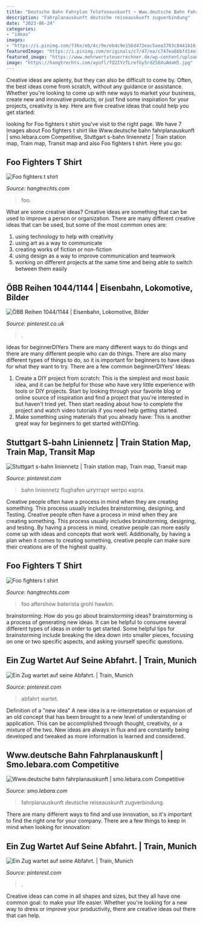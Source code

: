 ```yaml
---
title: "Deutsche Bahn Fahrplan Telefonauskunft ~ Www.deutsche Bahn Fahrplanauskunft"
description: "Fahrplanauskunft deutsche reiseauskunft zugverbindung"
date: "2023-06-24"
categories:
- "ideas"
images:
- "https://i.pinimg.com/736x/eb/4c/9e/eb4c9e156d472eac5aea3703c8441b16--munich-coach.jpg"
featuredImage: "https://i.pinimg.com/originals/c7/47/ea/c747ea6bbfd14e3a50e7b26db41597d1.jpg"
featured_image: "https://www.mehrwertsteuerrechner.de/wp-content/uploads/2017/08/bahn.de-Webseite.jpg"
image: "https://hangtrechts.com/ayofl/fQ2IYzTLrefGy5rdZS6XuAHaH5.jpg"
---
```



Creative ideas are aplenty, but they can also be difficult to come by. Often, the best ideas come from scratch, without any guidance or assistance. Whether you're looking to come up with new ways to market your business, create new and innovative products, or just find some inspiration for your projects, creativity is key. Here are five creative ideas that could help you get started: 

	

		
looking for Foo fighters t shirt you've visit to the right page. We have 7 Images about Foo fighters t shirt like Www.deutsche bahn fahrplanauskunft | smo.lebara.com Competitive, Stuttgart s-bahn liniennetz | Train station map, Train map, Transit map and also Foo fighters t shirt. Here you go:
		
    
## Foo Fighters T Shirt

<img loading=lazy src="https://hangtrechts.com/ayofl/fQ2IYzTLrefGy5rdZS6XuAHaH5.jpg" onerror="this.onerror=null;this.src='https://tse3.mm.bing.net/th?id=OIP.AcELuh9fX_lJPjZ_uciXeAAAAA&amp;pid=15.1';" alt="Foo fighters t shirt">

_Source: hangtrechts.com_

>foo. 

	

What are some creative ideas?
Creative ideas are something that can be used to improve a person or organization. There are many different creative ideas that can be used, but some of the most common ones are: 
1. using technology to help with creativity 
2. using art as a way to communicate 
3. creating works of fiction or non-fiction 
4. using design as a way to improve communication and teamwork 
5. working on different projects at the same time and being able to switch between them easily 

    
## ÖBB Reihen 1044/1144 | Eisenbahn, Lokomotive, Bilder

<img loading=lazy src="https://i.pinimg.com/736x/20/56/7b/20567bdd3c049c238fcd1ad291f9c372.jpg" onerror="this.onerror=null;this.src='https://tse3.mm.bing.net/th?id=OIP.HFQnZyBgQTjhbeuEpCzORgHaE8&amp;pid=15.1';" alt="ÖBB Reihen 1044/1144 | Eisenbahn, Lokomotive, Bilder">

_Source: pinterest.co.uk_

>. 

	

Ideas for beginnerDIYers
There are many different ways to do things and there are many different people who can do things. There are also many different types of things to do, so it is important for beginners to have ideas for what they want to try. There are a few common beginnerDIYers' Ideas: 
1. Create a DIY project from scratch: This is the simplest and most basic idea, and it can be helpful for those who have very little experience with tools or DIY projects. Start by looking through your favorite blog or online source of inspiration and find a project that you're interested in but haven't tried yet. Then start reading about how to complete the project and watch video tutorials if you need help getting started. 
2. Make something using materials that you already have: This is another great way for beginners to get started withDIYing.

    
## Stuttgart S-bahn Liniennetz | Train Station Map, Train Map, Transit Map

<img loading=lazy src="https://i.pinimg.com/originals/c7/47/ea/c747ea6bbfd14e3a50e7b26db41597d1.jpg" onerror="this.onerror=null;this.src='https://tse3.mm.bing.net/th?id=OIP.R-O-JA9tQkiMzLXueVlgGQHaEB&amp;pid=15.1';" alt="Stuttgart s-bahn liniennetz | Train station map, Train map, Transit map">

_Source: pinterest.com_

>bahn liniennetz flughafen штутгарт метро карта. 

	

Creative people often have a process in mind when they are creating something. This process usually includes brainstorming, designing, and Testing.
Creative people often have a process in mind when they are creating something. This process usually includes brainstorming, designing, and testing. By having a process in mind, creative people can more easily come up with ideas and concepts that work well. Additionally, by having a plan when it comes to creating something, creative people can make sure their creations are of the highest quality.

    
## Foo Fighters T Shirt

<img loading=lazy src="https://hangtrechts.com/ayofl/CGadFYTQAhel4SovBhIr0wHaKT.jpg" onerror="this.onerror=null;this.src='https://tse3.mm.bing.net/th?id=OIP.-rRDzh8AtQEG0GmocC7JHgAAAA&amp;pid=15.1';" alt="Foo fighters t shirt">

_Source: hangtrechts.com_

>foo aftershow baterista grohl hawkin. 

	

brainstorming: How do you go about brainstorming ideas?
brainstorming is a process of generating new ideas. It can be helpful to consume several different types of ideas in order to get started. Some helpful tips for brainstorming include breaking the idea down into smaller pieces, focusing on one or two specific aspects, and asking yourself specific questions.

    
## Ein Zug Wartet Auf Seine Abfahrt. | Train, Munich

<img loading=lazy src="https://i.pinimg.com/originals/eb/4c/9e/eb4c9e156d472eac5aea3703c8441b16.jpg" onerror="this.onerror=null;this.src='https://tse3.mm.bing.net/th?id=OIP.ppllcYElYz_h3x4HVo-LbwHaEK&amp;pid=15.1';" alt="Ein Zug wartet auf seine Abfahrt. | Train, Munich">

_Source: pinterest.com_

>abfahrt wartet. 

	

Definition of a "new idea"
A new idea is a re-interpretation or expansion of an old concept that has been brought to a new level of understanding or application. This can be accomplished through thought, creativity, or a mixture of the two. New ideas are always in flux and are constantly being developed and tweaked as more information is learned and considered.

    
## Www.deutsche Bahn Fahrplanauskunft | Smo.lebara.com Competitive

<img loading=lazy src="https://www.mehrwertsteuerrechner.de/wp-content/uploads/2017/08/bahn.de-Webseite.jpg" onerror="this.onerror=null;this.src='https://tse2.mm.bing.net/th?id=OIP.Qoy_Ow_0yFJpD-PALYtReAHaCG&amp;pid=15.1';" alt="Www.deutsche bahn fahrplanauskunft | smo.lebara.com Competitive">

_Source: smo.lebara.com_

>fahrplanauskunft deutsche reiseauskunft zugverbindung. 

	

There are many different ways to find and use innovation, so it's important to find the right one for your company. There are a few things to keep in mind when looking for innovation: 

    
## Ein Zug Wartet Auf Seine Abfahrt. | Train, Munich

<img loading=lazy src="https://i.pinimg.com/736x/eb/4c/9e/eb4c9e156d472eac5aea3703c8441b16--munich-coach.jpg" onerror="this.onerror=null;this.src='https://tse1.mm.bing.net/th?id=OIP.HLZHmKT78P9gm_cioR1VsAHaEK&amp;pid=15.1';" alt="Ein Zug wartet auf seine Abfahrt. | Train, Munich">

_Source: pinterest.com_

>. 

	

Creative ideas can come in all shapes and sizes, but they all have one common goal: to make your life easier. Whether you're looking for a new way to dress or improve your productivity, there are creative ideas out there that can help.


